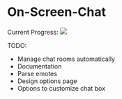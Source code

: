 # On-Screen-Chat

Current Progress:
![](/demo/update-2.gif)

TODO:
- Manage chat rooms automatically
- Documentation
- Parse emotes
- Design options page
- Options to customize chat box
